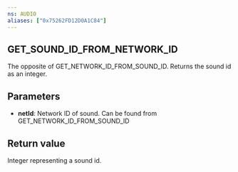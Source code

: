 ```yaml
---
ns: AUDIO
aliases: ["0x75262FD12D0A1C84"]
---
```

## GET_SOUND_ID_FROM_NETWORK_ID

The opposite of GET_NETWORK_ID_FROM_SOUND_ID.
Returns the sound id as an integer.

## Parameters
* **netId**: Network ID of sound. Can be found from GET_NETWORK_ID_FROM_SOUND_ID

## Return value
Integer representing a sound id.